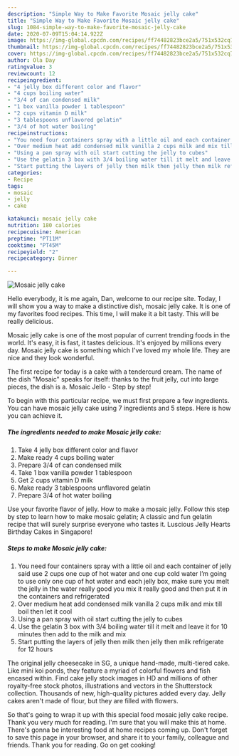 ```yaml
---
description: "Simple Way to Make Favorite Mosaic jelly cake"
title: "Simple Way to Make Favorite Mosaic jelly cake"
slug: 1084-simple-way-to-make-favorite-mosaic-jelly-cake
date: 2020-07-09T15:04:14.922Z
image: https://img-global.cpcdn.com/recipes/ff74482823bce2a5/751x532cq70/mosaic-jelly-cake-recipe-main-photo.jpg
thumbnail: https://img-global.cpcdn.com/recipes/ff74482823bce2a5/751x532cq70/mosaic-jelly-cake-recipe-main-photo.jpg
cover: https://img-global.cpcdn.com/recipes/ff74482823bce2a5/751x532cq70/mosaic-jelly-cake-recipe-main-photo.jpg
author: Ola Day
ratingvalue: 3
reviewcount: 12
recipeingredient:
- "4 jelly box different color and flavor"
- "4 cups boiling water"
- "3/4 of can condensed milk"
- "1 box vanilla powder 1 tablespoon"
- "2 cups vitamin D milk"
- "3 tablespoons unflavored gelatin"
- "3/4 of hot water boiling"
recipeinstructions:
- "You need four containers spray with a little oil and each container of jelly said use 2 cups one cup of hot water and one cup cold water I’m going to use only one cup of hot water and each jelly box, make sure you melt the jelly in the water really good you mix it really good and then put it in the containers and refrigerated"
- "Over medium heat add condensed milk vanilla 2 cups milk and mix till boil then let it cool"
- "Using a pan spray with oil start cutting the jelly to cubes"
- "Use the gelatin 3 box with 3/4 boiling water till it melt and leave it for 10 minutes then add to the milk and mix"
- "Start putting the layers of jelly then milk then jelly then milk refrigerate for 12 hours"
categories:
- Recipe
tags:
- mosaic
- jelly
- cake

katakunci: mosaic jelly cake 
nutrition: 180 calories
recipecuisine: American
preptime: "PT11M"
cooktime: "PT45M"
recipeyield: "2"
recipecategory: Dinner

---
```



![Mosaic jelly cake](https://img-global.cpcdn.com/recipes/ff74482823bce2a5/751x532cq70/mosaic-jelly-cake-recipe-main-photo.jpg)

Hello everybody, it is me again, Dan, welcome to our recipe site. Today, I will show you a way to make a distinctive dish, mosaic jelly cake. It is one of my favorites food recipes. This time, I will make it a bit tasty. This will be really delicious.

Mosaic jelly cake is one of the most popular of current trending foods in the world. It's easy, it is fast, it tastes delicious. It's enjoyed by millions every day. Mosaic jelly cake is something which I've loved my whole life. They are nice and they look wonderful.

The first recipe for today is a cake with a tendercurd cream. The name of the dish &#34;Mosaic&#34; speaks for itself: thanks to the fruit jelly, cut into large pieces, the dish is a. Mosaic Jello - Step by step!


To begin with this particular recipe, we must first prepare a few ingredients. You can have mosaic jelly cake using 7 ingredients and 5 steps. Here is how you can achieve it.

<!--inarticleads1-->

##### The ingredients needed to make Mosaic jelly cake:

1. Take 4 jelly box different color and flavor
1. Make ready 4 cups boiling water
1. Prepare 3/4 of can condensed milk
1. Take 1 box vanilla powder 1 tablespoon
1. Get 2 cups vitamin D milk
1. Make ready 3 tablespoons unflavored gelatin
1. Prepare 3/4 of hot water boiling


Use your favorite flavor of jelly. How to make a mosaic jelly. Follow this step by step to learn how to make mosaic gelatin; A classic and fun gelatin recipe that will surely surprise everyone who tastes it. Luscious Jelly Hearts Birthday Cakes in Singapore! 

<!--inarticleads2-->

##### Steps to make Mosaic jelly cake:

1. You need four containers spray with a little oil and each container of jelly said use 2 cups one cup of hot water and one cup cold water I’m going to use only one cup of hot water and each jelly box, make sure you melt the jelly in the water really good you mix it really good and then put it in the containers and refrigerated
1. Over medium heat add condensed milk vanilla 2 cups milk and mix till boil then let it cool
1. Using a pan spray with oil start cutting the jelly to cubes
1. Use the gelatin 3 box with 3/4 boiling water till it melt and leave it for 10 minutes then add to the milk and mix
1. Start putting the layers of jelly then milk then jelly then milk refrigerate for 12 hours


The original jelly cheesecake in SG, a unique hand-made, multi-tiered cake. Like mini koi ponds, they feature a myriad of colorful flowers and fish encased within. Find cake jelly stock images in HD and millions of other royalty-free stock photos, illustrations and vectors in the Shutterstock collection. Thousands of new, high-quality pictures added every day. Jelly cakes aren&#39;t made of flour, but they are filled with flowers. 

So that's going to wrap it up with this special food mosaic jelly cake recipe. Thank you very much for reading. I'm sure that you will make this at home. There's gonna be interesting food at home recipes coming up. Don't forget to save this page in your browser, and share it to your family, colleague and friends. Thank you for reading. Go on get cooking!
